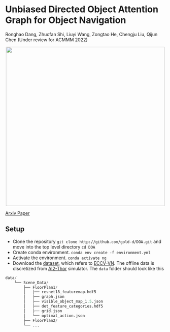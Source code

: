 # Unbiased Directed Object Attention Graph for Object Navigation
Ronghao Dang, Zhuofan Shi, Liuyi Wang, Zongtao He, Chengju Liu, Qijun Chen (Under review for ACMMM 2022)

<p align="center"><img src="fig/model architecture.png" width="500" /></p>

[Arxiv Paper](https://arxiv.org/abs/2204.04421)
## Setup
- Clone the repository `git clone http://github.com/gold-d/DOA.git` and move into the top level directory `cd DOA`
- Create conda environment. `conda env create -f environment.yml`
- Activate the environment. `conda activate ng`
- Download the [dataset](https://drive.google.com/file/d/1kvYvutjqc6SLEO65yQjo8AuU85voT5sC/view), which refers to [ECCV-VN](https://github.com/xiaobaishu0097/ECCV-VN). The offline data is discretized from [AI2-Thor](https://ai2thor.allenai.org/) simulator.
The `data` folder should look like this
```python
data/ 
    └── Scene_Data/
        ├── FloorPlan1/
        │   ├── resnet18_featuremap.hdf5
        │   ├── graph.json
        │   ├── visible_object_map_1.5.json
        │   ├── det_feature_categories.hdf5
        │   ├── grid.json
        │   └── optimal_action.json
        ├── FloorPlan2/
        └── ...
```
